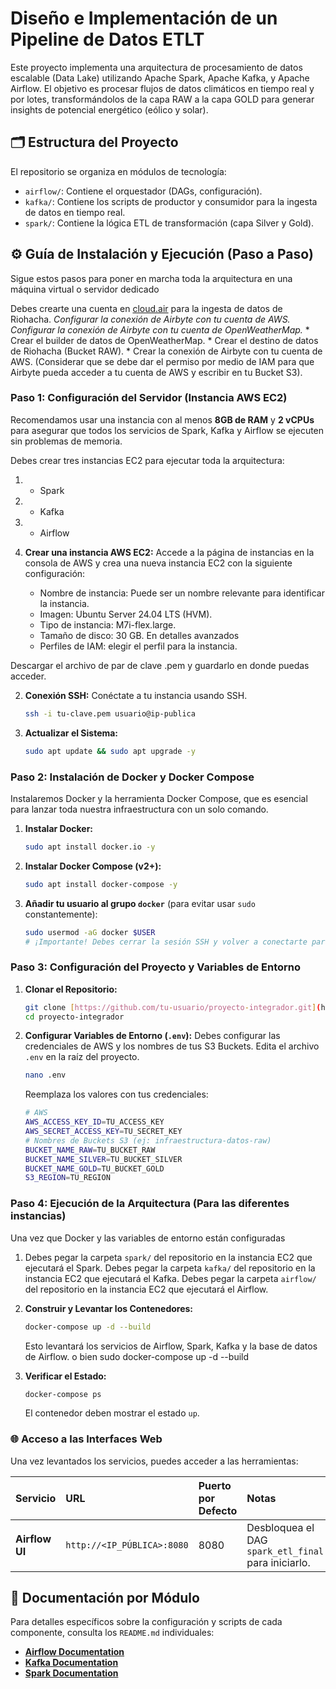 #  Diseño e Implementación de un Pipeline de Datos ETLT

Este proyecto implementa una arquitectura de procesamiento de datos escalable (Data Lake) utilizando Apache Spark, Apache Kafka, y Apache Airflow. El objetivo es procesar flujos de datos climáticos en tiempo real y por lotes, transformándolos de la capa RAW a la capa GOLD para generar insights de potencial energético (eólico y solar).

## 🗂️ Estructura del Proyecto

El repositorio se organiza en módulos de tecnología:

* `airflow/`: Contiene el orquestador (DAGs, configuración).
* `kafka/`: Contiene los scripts de productor y consumidor para la ingesta de datos en tiempo real.
* `spark/`: Contiene la lógica ETL de transformación (capa Silver y Gold).

## ⚙️ Guía de Instalación y Ejecución (Paso a Paso)

Sigue estos pasos para poner en marcha toda la arquitectura en una máquina virtual o servidor dedicado

Debes crearte una cuenta en [cloud.air](https://cloud.airbyte.com/) para la ingesta de datos de Riohacha.
*Configurar la conexión de Airbyte con tu cuenta de AWS.*
*Configurar la conexión de Airbyte con tu cuenta de OpenWeatherMap.*
    * Crear el builder de datos de OpenWeatherMap.
    * Crear el destino de datos de Riohacha (Bucket RAW).
    * Crear la conexión de Airbyte con tu cuenta de AWS. (Considerar que se debe dar el permiso por medio de IAM para que Airbyte pueda acceder a tu cuenta de AWS y escribir en tu Bucket S3).


### Paso 1: Configuración del Servidor (Instancia AWS EC2)

Recomendamos usar una instancia con al menos **8GB de RAM** y **2 vCPUs** para asegurar que todos los servicios de Spark, Kafka y Airflow se ejecuten sin problemas de memoria.

Debes crear  tres instancias EC2 para ejecutar toda la arquitectura:
1. - Spark
2. - Kafka
3. - Airflow

1.  **Crear una instancia AWS EC2:** Accede a la página de instancias en la consola de AWS y crea una nueva instancia EC2 con la siguiente configuración:
    * Nombre de instancia: Puede ser un nombre relevante para identificar la instancia.
    * Imagen: Ubuntu Server 24.04 LTS (HVM).
    * Tipo de instancia: M7i-flex.large.
    * Tamaño de disco: 30 GB.
    En detalles avanzados
    * Perfiles de IAM: elegir el perfil para la instancia.

Descargar el archivo de par de clave .pem y guardarlo en donde puedas acceder.

2.  **Conexión SSH:** Conéctate a tu instancia usando SSH.
    ```bash
    ssh -i tu-clave.pem usuario@ip-publica
    ```

3.  **Actualizar el Sistema:**
    ```bash
    sudo apt update && sudo apt upgrade -y
    ```

### Paso 2: Instalación de Docker y Docker Compose

Instalaremos Docker y la herramienta Docker Compose, que es esencial para lanzar toda nuestra infraestructura con un solo comando.

1.  **Instalar Docker:**
    ```bash
    sudo apt install docker.io -y
    ```

2.  **Instalar Docker Compose (v2+):**
    ```bash
    sudo apt install docker-compose -y
    ```

3.  **Añadir tu usuario al grupo `docker`** (para evitar usar `sudo` constantemente):
    ```bash
    sudo usermod -aG docker $USER
    # ¡Importante! Debes cerrar la sesión SSH y volver a conectarte para que este cambio impacte.
    ```

### Paso 3: Configuración del Proyecto y Variables de Entorno

1.  **Clonar el Repositorio:**
    ```bash
    git clone [https://github.com/tu-usuario/proyecto-integrador.git](https://github.com/tu-usuario/proyecto-integrador.git)
    cd proyecto-integrador
    ```

2.  **Configurar Variables de Entorno (`.env`):**
    Debes configurar las credenciales de AWS y los nombres de tus S3 Buckets. Edita el archivo `.env` en la raíz del proyecto.
    
    ```bash
    nano .env
    ```

    Reemplaza los valores con tus credenciales:

    ```bash
    # AWS
    AWS_ACCESS_KEY_ID=TU_ACCESS_KEY
    AWS_SECRET_ACCESS_KEY=TU_SECRET_KEY
    # Nombres de Buckets S3 (ej: infraestructura-datos-raw)
    BUCKET_NAME_RAW=TU_BUCKET_RAW
    BUCKET_NAME_SILVER=TU_BUCKET_SILVER
    BUCKET_NAME_GOLD=TU_BUCKET_GOLD
    S3_REGION=TU_REGION
    ```


### Paso 4: Ejecución de la Arquitectura (Para las diferentes instancias)

Una vez que Docker y las variables de entorno están configuradas

1. Debes pegar la carpeta `spark/` del repositorio en la instancia EC2 que ejecutará el Spark.
   Debes pegar la carpeta `kafka/` del repositorio en la instancia EC2 que ejecutará el Kafka.
   Debes pegar la carpeta `airflow/` del repositorio en la instancia EC2 que ejecutará el Airflow.

1.  **Construir y Levantar los Contenedores:**
    ```bash
    docker-compose up -d --build
    ```
    Esto levantará los servicios de Airflow, Spark, Kafka y la base de datos de Airflow.
    o bien sudo docker-compose up -d --build

2.  **Verificar el Estado:**
    ```bash
    docker-compose ps
    ```
    El contenedor deben mostrar el estado `up`.

### 🌐 Acceso a las Interfaces Web

Una vez levantados los servicios, puedes acceder a las herramientas:

| Servicio | URL | Puerto por Defecto | Notas |
| :--- | :--- | :--- | :--- |
| **Airflow UI** | `http://<IP_PÚBLICA>:8080` | 8080 | Desbloquea el DAG `spark_etl_final` para iniciarlo. |

## 📄 Documentación por Módulo

Para detalles específicos sobre la configuración y scripts de cada componente, consulta los `README.md` individuales:

* **[Airflow Documentation](airflow/readme.md)**
* **[Kafka Documentation](kafka/readme.md)**
* **[Spark Documentation](spark/readme.md)**